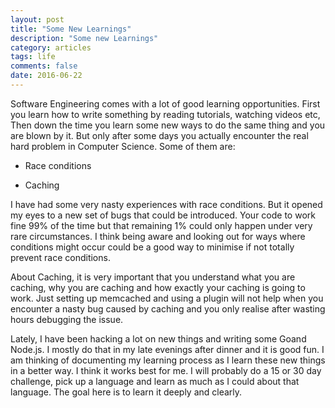 ```yaml
---
layout: post
title: "Some New Learnings"
description: "Some new Learnings"
category: articles
tags: life
comments: false
date: 2016-06-22
---
```


Software Engineering comes with a lot of good learning opportunities. First you learn
how to write something by reading tutorials, watching videos etc, Then down the time you learn
some new ways to do the same thing and you are blown by it. But only after some days you actually encounter
the real hard problem in Computer Science. Some of them are:

- Race conditions

- Caching

I have had some very nasty experiences with race conditions. But it opened my eyes to a new
set of bugs that could be introduced. Your code to work fine 99% of the time but that remaining 1%
could only happen under very rare circumstances. I think being aware and looking out for ways where
conditions might occur could be a good way to minimise if not totally prevent race conditions.


About Caching, it is very important that you understand what you are caching, why you are caching and how
exactly your caching is going to work. Just setting up memcached and using a plugin will not help when you encounter
a nasty bug caused by caching and you only realise after wasting hours debugging the issue.


Lately, I have been hacking a lot on new things and writing some Goand Node.js. I mostly do that in my late evenings after dinner
and it is good fun. I am thinking of documenting my learning process as I learn these new things in a better way. I think it works best for me. I will probably do a 15 or 30 day challenge, pick up a language and learn as much as I could about that language. The goal here is to learn it deeply and clearly.


